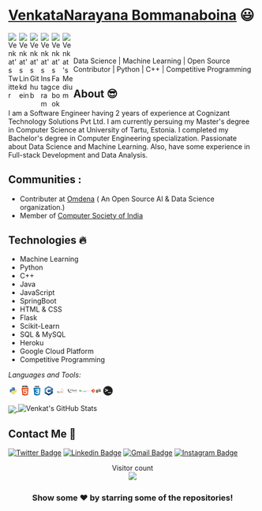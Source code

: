 # <a href="https://www.linkedin.com/in/bvnarayana515739/">VenkataNarayana Bommanaboina</a> :smiley:
 
 <a href="https://twitter.com/Venkat515739">
  <img align="left" alt="Venkat's Twitter" width="22px" src="https://cdn.jsdelivr.net/npm/simple-icons@v3/icons/twitter.svg" />
</a>
<a href="https://linkedin.com/in/bvnarayana515739">
  <img align="left" alt="Venkat's Linkdein" width="22px" src="https://cdn.jsdelivr.net/npm/simple-icons@v3/icons/linkedin.svg" />
</a>
<a href="https://github.com/venkatanarayana143">
  <img align="left" alt="Venkat's Github" width="22px" src="https://cdn.jsdelivr.net/npm/simple-icons@v3/icons/github.svg" />
</a>
<a href="https://instagram.com/venkat_x24">
  <img align="left" alt="Venkat's Instagram" width="22px" src="https://cdn.jsdelivr.net/npm/simple-icons@v3/icons/instagram.svg" />
</a>
<a href="https://www.facebook.com/profile.php?id=100009436052703">
  <img align="left" alt="Venkat's Facebook" width="22px" src="https://cdn.jsdelivr.net/npm/simple-icons@v3/icons/facebook.svg" />
</a>
<a href="https://medium.com/@bvnarayana515739">
  <img align="left" alt="Venkat 's Medium" width="22px" src="https://cdn.jsdelivr.net/npm/simple-icons@v3/icons/medium.svg" />
</a>

<br/>
<br/>

Data Science | Machine Learning | Open Source Contributor | Python | C++ | Competitive Programming

## About :sunglasses:
I am a Software Engineer having 2 years of experience at Cognizant Technology Solutions Pvt Ltd. I am currently persuing my Master's degree in Computer Science at University of Tartu, Estonia. I completed my Bachelor's degree in Computer Engineering specialization. Passionate about Data Science and Machine Learning. Also, have some experience in Full-stack Development and Data Analysis.

## Communities :
- Contributer at [Omdena](https://omdena.com/projects/) ( An Open Source AI & Data Science organization.)
- Member of [Computer Society of India](http://csi-india.org.in/)

## Technologies :fire:
- Machine Learning
- Python
- C++
- Java
- JavaScript
- SpringBoot
- HTML & CSS
- Flask
- Scikit-Learn
- SQL & MySQL
- Heroku
- Google Cloud Platform
- Competitive Programming

*Languages and Tools:*  

<code><img height="20" src="https://raw.githubusercontent.com/github/explore/80688e429a7d4ef2fca1e82350fe8e3517d3494d/topics/python/python.png"></code>
<code><img height="20" src="https://raw.githubusercontent.com/github/explore/80688e429a7d4ef2fca1e82350fe8e3517d3494d/topics/html/html.png"></code>
<code><img height="20" src="https://raw.githubusercontent.com/github/explore/80688e429a7d4ef2fca1e82350fe8e3517d3494d/topics/css/css.png"></code>
<code><img height="20" src="https://raw.githubusercontent.com/github/explore/80688e429a7d4ef2fca1e82350fe8e3517d3494d/topics/cpp/cpp.png"></code>
<code><img height="20" src="https://raw.githubusercontent.com/github/explore/80688e429a7d4ef2fca1e82350fe8e3517d3494d/topics/mysql/mysql.png"></code>
<code><img height="20" src="https://raw.githubusercontent.com/github/explore/80688e429a7d4ef2fca1e82350fe8e3517d3494d/topics/flask/flask.png"></code>
<code><img height="20" src="https://raw.githubusercontent.com/github/explore/80688e429a7d4ef2fca1e82350fe8e3517d3494d/topics/mongodb/mongodb.png"></code>
<code><img height="20" src="https://raw.githubusercontent.com/github/explore/80688e429a7d4ef2fca1e82350fe8e3517d3494d/topics/git/git.png"></code>
<code><img height="20" src="https://raw.githubusercontent.com/github/explore/80688e429a7d4ef2fca1e82350fe8e3517d3494d/topics/terminal/terminal.png"></code>


<a href="https://github.com/venkatanarayana143">
  <img align="center" src="https://github-readme-stats.vercel.app/api/top-langs/?username=venkatanarayana143&theme=radical&hide=glsl,python" />
</a>

<img src="https://github-readme-stats.vercel.app/api?username=venkatanarayana143&&show_icons=true&theme=radical&line_height=27&v=5" alt="Venkat's GitHub Stats" />



##  Contact Me :speech_balloon:
[![Twitter Badge](https://img.shields.io/badge/-@Venkat515739-1ca0f1?style=flat-square&labelColor=1ca0f1&logo=twitter&logoColor=white&link=https://twitter.com/Venkat515739)](https://twitter.com/Venkat515739) [![Linkedin Badge](https://img.shields.io/badge/-bvnarayana515739-blue?style=flat-square&logo=Linkedin&logoColor=white&link=https://www.linkedin.com/in/bvnarayana515739/)](https://www.linkedin.com/in/bvnarayana515739/) [![Gmail Badge](https://img.shields.io/badge/-bvnarayana515739@gmail.com-c14438?style=flat-square&logo=Gmail&logoColor=white&link=mailto:bvnarayana515739@gmail.com)](mailto:bvnarayana515739@gmail.com) [![Instagram Badge](https://img.shields.io/badge/-@venkat_x24-e4405f?style=flat-square&labelColor=f94877&logo=instagram&logoColor=white&link=https://www.instagram.com/venkat_x24/)](https://www.instagram.com/venkat_x20/)

<p align="center"> 
  Visitor count<br>
  <img src="https://profile-counter.glitch.me/venkatanarayana143/count.svg" />
</p>


<div align="center">

### Show some ❤️ by starring some of the repositories!

</div>

